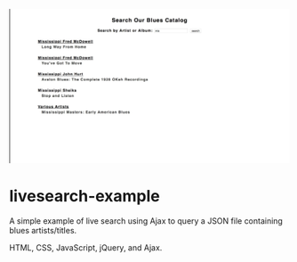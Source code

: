 ![Screenshot](/images/livesearch-thumb.jpg)
# livesearch-example
A simple example of live search using Ajax to query a JSON file containing blues artists/titles.

HTML, CSS, JavaScript, jQuery, and Ajax.
